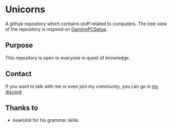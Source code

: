 # Unicorns
A github repository which contains stuff related to computers.
The tree view of the repository is inspired on [GamingPCSetup](https://github.com/djdallmann/GamingPCSetup).

## Purpose
This repository is open to everyone in quest of knowledge.

## Contact
If you want to talk with me or even join my *community*, you can go in [my discord](https://discord.io/unixcorns).

## Thanks to
- `Keb#1850` for his grammar skills.
